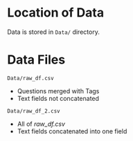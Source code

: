 # Location of Data

Data is stored in `Data/` directory.

# Data Files

`Data/raw_df.csv`

* Questions merged with Tags
* Text fields not concatenated

`Data/raw_df_2.csv`

* All of _raw_df.csv_
* Text fields concatenated into one field
